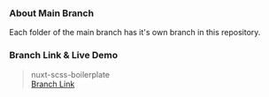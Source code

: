 ### About Main Branch

Each folder of the main branch has it's own branch in this repository. 

### Branch Link & Live Demo

> nuxt-scss-boilerplate <br/>
[Branch Link](https://github.com/Rasaf-Ibrahim/Vue.js-Project/tree/nuxt-scss-boilerplate) <br/>
